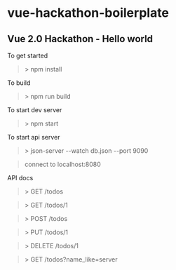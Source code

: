 # vue-hackathon-boilerplate

## Vue 2.0 Hackathon - Hello world

To get started
> \> npm install

To build
> \> npm run build

To start dev server
> \> npm start

To start api server
> \> json-server --watch db.json --port 9090

> connect to localhost:8080

API docs

> \> GET    /todos

> \> GET    /todos/1

> \> POST   /todos

> \> PUT    /todos/1

> \> DELETE /todos/1

> \> GET /todos?name_like=server

